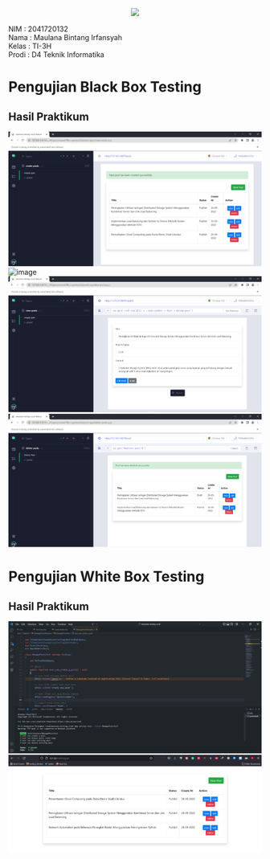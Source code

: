 <p align="center"><a href="https://laravel.com" target="_blank"><img src="https://raw.githubusercontent.com/laravel/art/master/logo-lockup/5%20SVG/2%20CMYK/1%20Full%20Color/laravel-logolockup-cmyk-red.svg" width="400"></a></p>

NIM   : 2041720132 <br>
Nama  : Maulana Bintang Irfansyah <br>
Kelas : TI-3H <br>
Prodi : D4 Teknik Informatika <br>

# Pengujian Black Box Testing

## Hasil Praktikum

![image](images/create.png)
<br>
![image](images/edit.png)
<br>
![image](images/view.png)
<br>
![image](images/delete.png)
<br>
# Pengujian White Box Testing

## Hasil Praktikum

![image](images/code_lana_test.png)
<br>
![image](images/web_lana_crud.png)


